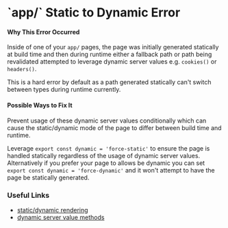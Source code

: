 # &#x60;app/&#x60; Static to Dynamic Error

#### Why This Error Occurred

Inside of one of your `app/` pages, the page was initially generated statically at build time and then during runtime either a fallback path or path being revalidated attempted to leverage dynamic server values e.g. `cookies()` or `headers()`.

This is a hard error by default as a path generated statically can't switch between types during runtime currently.

#### Possible Ways to Fix It

Prevent usage of these dynamic server values conditionally which can cause the static/dynamic mode of the page to differ between build time and runtime.

Leverage `export const dynamic = 'force-static'` to ensure the page is handled statically regardless of the usage of dynamic server values. Alternatively if you prefer your page to allows be dynamic you can set `export const dynamic = 'force-dynamic'` and it won't attempt to have the page be statically generated.

### Useful Links

- [static/dynamic rendering](https://nextjs.org/docs/app/building-your-application/rendering/static-and-dynamic-rendering)
- [dynamic server value methods](https://nextjs.org/docs/app/building-your-application/data-fetching/fetching#server-component-functions)
